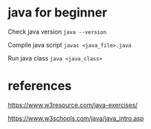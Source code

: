 # java for beginner

Check java version `java --version`

Compile java script `javac <java_file>.java`

Run java class `java <java_class>`

# references

https://www.w3resource.com/java-exercises/

https://www.w3schools.com/java/java_intro.asp


